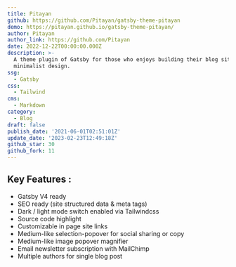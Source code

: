 ```yaml
---
title: Pitayan
github: https://github.com/Pitayan/gatsby-theme-pitayan
demo: https://pitayan.github.io/gatsby-theme-pitayan/
author: Pitayan
author_link: https://github.com/Pitayan
date: 2022-12-22T00:00:00.000Z
description: >-
  A theme plugin of Gatsby for those who enjoys building their blog site with
  minimalist design.
ssg:
  - Gatsby
css:
  - Tailwind
cms:
  - Markdown
category:
  - Blog
draft: false
publish_date: '2021-06-01T02:51:01Z'
update_date: '2023-02-23T12:49:18Z'
github_star: 30
github_fork: 11
---
```


## Key Features :

- Gatsby V4 ready
- SEO ready (site structured data & meta tags)
- Dark / light mode switch enabled via Tailwindcss
- Source code highlight
- Customizable in page site links
- Medium-like selection-popover for social sharing or copy
- Medium-like image popover magnifier
- Email newsletter subscription with MailChimp
- Multiple authors for single blog post
